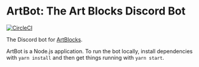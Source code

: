# ArtBot: The Art Blocks Discord Bot

[![CircleCI](https://circleci.com/gh/ArtBlocks/artbot/tree/master.svg?style=svg)](https://circleci.com/gh/ArtBlocks/artbot/tree/master)

The Discord bot for [ArtBlocks](http://artblocks.io/).

ArtBot is a Node.js application. To run the bot locally, install dependencies with `yarn install` and then get things running with `yarn start`.
